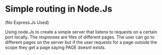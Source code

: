 # Simple routing in Node.Js
(No Express.Js Used)

Using node.Js to create a simple server that listens to requests on a certain port locally.
The responses are files of different pages.
The user can go to different pages on the server but if the user requests for a page outside the scope they get a page saying PAGE doesnt exists.